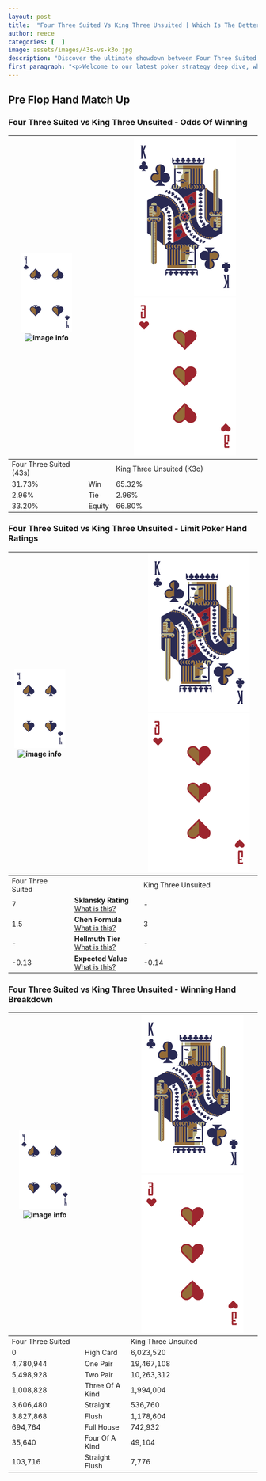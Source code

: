 ```yaml
---
layout: post
title:  "Four Three Suited Vs King Three Unsuited | Which Is The Better Hand In Poker? A Complete Guide"
author: reece
categories: [  ]
image: assets/images/43s-vs-k3o.jpg
description: "Discover the ultimate showdown between Four Three Suited and King Three Unsuited in poker! Uncover the odds, strategies, and scenarios where one hand triumphs over the other. Get ready to up your poker game with this thrilling analysis."
first_paragraph: "<p>Welcome to our latest poker strategy deep dive, where we're pitting two distinct hands against each other in a high-stakes showdown: Four Three Suited vs King Three Unsuited.</p><p>In the dynamic world of poker, every decision counts, and knowing which hand holds the upper hand is key to your success at the table.</p><p>In this article, we'll dissect these two hands, explore the scenarios where one dominates the other, and equip you with the knowledge to make strategic choices that can tip the odds in your favor.</p><p>Get ready to unravel the intriguing dynamics of these poker hands and elevate your game to new heights.</p>"
---
```




[comment]: # (sp0)

## Pre Flop Hand Match Up

<div class="table hand-ratings" markdown="1"> 



### Four Three Suited vs King Three Unsuited - Odds Of Winning


    
| ![image info](assets/images/hand1/4.png) ![image info](assets/images/hand1/3s.png) |  | ![image info](assets/images/hand2/K.png) ![image info](assets/images/hand2/3o.png) |
| -------- | -------- | -------- |
| Four Three Suited (43s) |  | King Three Unsuited (K3o) |
| 31.73% | Win | 65.32% |
| 2.96% | Tie | 2.96% |
| 33.20% | Equity | 66.80% |




[comment]: # (sp1)



### Four Three Suited vs King Three Unsuited - Limit Poker Hand Ratings


    
| ![image info](assets/images/hand1/4.png) ![image info](assets/images/hand1/3s.png) |  | ![image info](assets/images/hand2/K.png) ![image info](assets/images/hand2/3o.png) |
| -------- | -------- | -------- |
| Four Three Suited |  | King Three Unsuited |
| 7 | **Sklansky Rating** [What is this?](/sklansky-rating-explained) | - |
| 1.5 | **Chen Formula** [What is this?](/chen-formula-explained) | 3 |
| - | **Hellmuth Tier** [What is this?](/Hellmuth-tier-explained) | - |
| -0.13 | **Expected Value** [What is this?](/expected-value-explained) | -0.14 |




[comment]: # (sp2)



### Four Three Suited vs King Three Unsuited - Winning Hand Breakdown


    
| ![image info](assets/images/hand1/4.png) ![image info](assets/images/hand1/3s.png) |  | ![image info](assets/images/hand2/K.png) ![image info](assets/images/hand2/3o.png) |
| -------- | -------- | -------- |
| Four Three Suited |  | King Three Unsuited |
| 0 | High Card | 6,023,520 |
| 4,780,944 | One Pair | 19,467,108 |
| 5,498,928 | Two Pair | 10,263,312 |
| 1,008,828 | Three Of A Kind | 1,994,004 |
| 3,606,480 | Straight | 536,760 |
| 3,827,868 | Flush | 1,178,604 |
| 694,764 | Full House | 742,932 |
| 35,640 | Four Of A Kind | 49,104 |
| 103,716 | Straight Flush | 7,776 |




[comment]: # (sp3)



</div>

[comment]: # (sp4)



[comment]: # (sp5)

